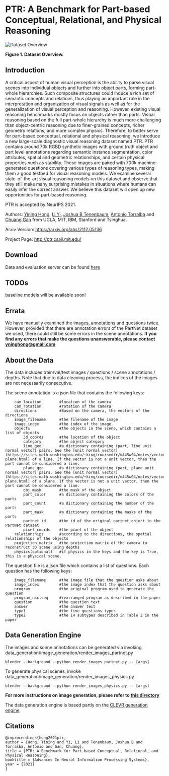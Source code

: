# PTR: A Benchmark for Part-based Conceptual, Relational, and Physical Reasoning

![Dataset Overview](http://ptr.csail.mit.edu/assets/teaser.png)

**Figure 1. Dataset Overview.**

## Introduction

A critical aspect of human visual perception is the ability to parse visual scenes into individual objects and further into object parts, forming part-whole hierarchies. Such composite structures could induce a rich set of semantic concepts and relations, thus playing an important role in the interpretation and organization of visual signals as well as for the generalization of visual perception and reasoning. However, existing visual reasoning benchmarks mostly focus on objects rather than parts. Visual reasoning based on the full part-whole hierarchy is much more challenging than object-centric reasoning due to finer-grained concepts, richer geometry relations, and more complex physics. Therefore, to better serve for part-based conceptual, relational and physical reasoning, we introduce a new large-scale diagnostic visual reasoning dataset named PTR. PTR contains around 70k RGBD synthetic images with ground truth object and part level annotations regarding semantic instance segmentation, color attributes, spatial and geometric relationships, and certain physical properties such as stability. These images are paired with 700k machine-generated questions covering various types of reasoning types, making them a good testbed for visual reasoning models. We examine several state-of-the-art visual reasoning models on this dataset and observe that they still make many surprising mistakes in situations where humans can easily infer the correct answer. We believe this dataset will open up new opportunities for part-based reasoning.

PTR is accepted by NeurIPS 2021.

Authors: [Yining Hong](https://evelinehong.github.io/), [Li Yi](https://cs.stanford.edu/~ericyi/), [Joshua B Tenenbaum](http://web.mit.edu/cocosci/josh.html), [Antonio Torralba](http://web.mit.edu/cocosci/josh.html) and [Chuang Gan](https://people.csail.mit.edu/ganchuang/) from UCLA, MIT, IBM, Stanford and Tsinghua.

Arxiv Version: https://arxiv.org/abs/2112.05136

Project Page: http://ptr.csail.mit.edu/

## Download
Data and evaluation server can be found [here](http://ptr.csail.mit.edu/)

## TODOs
baseline models will be available soon!

## Errata
We have manually examined the images, annotations and questions twice. However, provided that there are annotation errors of the PartNet dataset we used, there could still be some errors in the scene annotations. **If you find any errors that make the questions unanswerable, please contact yninghong@gmail.com**. 

## About the Data
The data includes train/val/test images / questions / scene annotations / depths. 
Note that due to data cleaning process, the indices of the images are not necessarily consecutive.

The scene annotation is a json file that contains the following keys:
```
    cam_location        #location of the camera
    cam_rotation        #rotation of the camera
    directions          #Based on the camera, the vectors of the directions
    image_filename      #the filename of the image
    image_index         #the index of the image
    objects             #the objects in the scene, which contains a list of objects
        3d_coords       #the location of the object
        category        #the object category
        line_geo        #a dictionary containing (part, line unit normal vector) pairs. See the [unit normal vector](https://sites.math.washington.edu/~king/coursedir/m445w04/notes/vector/normals-plane.html) of a line. If the vector is not a unit vector, then the part cannot be considered a line.
        plane_geo       #a dictionary containing (part, plane unit normal vector) pairs. See the [unit normal vector](https://sites.math.washington.edu/~king/coursedir/m445w04/notes/vector/normals-plane.html) of a plane. If the vector is not a unit vector, then the part cannot be considered a line.
        obj_mask        #the mask of the object
        part_color      #a dictionary containing the colors of the parts
        part_count      #a dictionary containing the number of the parts
        part_mask       #a dictionary containing the masks of the parts
        partnet_id      #the id of the original partnet object in the PartNet dataset
        pixel_coords    #the pixel of the object
    relationships       #according to the directions, the spatial relationships of the objects
    projection_matrix   #the projection matrix of the camera to reconstruct 3D scene using depths
    physics(optional)   #if physics in the keys and the key is True, this is a physical scene.
```

The question file is a json file which contains a list of questions. Each question has the following keys:
```
    image_filename      #the image file that the question asks about
    image_index         #the image index that the question asks about
    program             #the original program used to generate the question
    program_nsclseq     #rearranged program as described in the paper
    question            #the question text
    answer              #the answer text
    type1               #the five questions types
    type2               #the 14 subtypes described in Table 2 in the paper
```

## Data Generation Engine
The images and scene annotations can be generated via invoking data_generation/image_generation/render_images_partnet.py
```
blender --background --python render_images_partnet.py -- [args]
```

To generate physical scenes, invoke data_generation/image_generation/render_images_physics.py
```
blender --background --python render_images_physics.py -- [args]
```

**For more instructions on image generation, please refer to [this directory](https://github.com/evelinehong/PTR/tree/main/data_generation/image_generation)**

The data generation engine is based partly on the [CLEVR generation engine](https://github.com/facebookresearch/clevr-dataset-gen).

## Citations
    @inproceedings{hong2021ptr,
    author = {Hong, Yining and Yi, Li and Tenenbaum, Joshua B and Torralba, Antonio and Gan, Chuang},
    title = {PTR: A Benchmark for Part-based Conceptual, Relational, and Physical Reasoning},
    booktitle = {Advances In Neural Information Processing Systems},
    year = {2021}
    }
